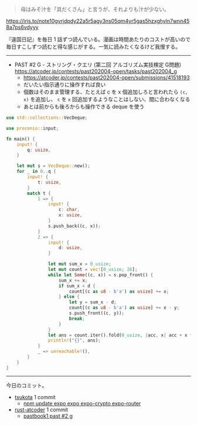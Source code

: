 > 母はみそ汁を「具だくさん」と言うが、それよりも汁が少ない。

<https://iris.to/note10gyrjdpdy22a5r5agy3ns05qm4yr5gas5hzxghyln7wnn458a7ps6vdyyy>

『違国日記』を毎日 1 話ずつ読んでいる。漫画は時間あたりのコストが高いので毎日すこしずつ読むと得な感じがする。一気に読みたくなるけど我慢する。

---

- PAST #2 G - ストリング・クエリ (第二回 アルゴリズム実技検定 G問題)
  <https://atcoder.jp/contests/past202004-open/tasks/past202004_g>
  - <https://atcoder.jp/contests/past202004-open/submissions/41518193>
  - だいたい指示通りに操作すれば良い
  - 個数はそのまま管理する、たとえば c を x 個追加しろと言われたら `(c, x)` を追加し、 `c` を `x` 回追加するようなことはしない、間に合わなくなる
  - あとは前からも後ろからも操作できる deque を使う

```rust
use std::collections::VecDeque;

use proconio::input;

fn main() {
    input! {
        q: usize,
    }

    let mut s = VecDeque::new();
    for _ in 0..q {
        input! {
            t: usize,
        }
        match t {
            1 => {
                input! {
                    c: char,
                    x: usize,
                }
                s.push_back((c, x));
            }
            2 => {
                input! {
                    d: usize,
                }

                let mut sum_x = 0_usize;
                let mut count = vec![0_usize; 26];
                while let Some((c, x)) = s.pop_front() {
                    sum_x += x;
                    if sum_x < d {
                        count[(c as u8 - b'a') as usize] += x;
                    } else {
                        let y = sum_x - d;
                        count[(c as u8 - b'a') as usize] += x - y;
                        s.push_front((c, y));
                        break;
                    }
                }
                let ans = count.iter().fold(0_usize, |acc, x| acc + x * x);
                println!("{}", ans);
            }
            _ => unreachable!(),
        }
    }
}
```

---

今日のコミット。

- [tsukota](https://github.com/bouzuya/tsukota) 1 commit
  - [npm update expo expo expo-crypto expo-router](https://github.com/bouzuya/tsukota/commit/c0804d22987913a9fda120062e7b680c04dfe001)
- [rust-atcoder](https://github.com/bouzuya/rust-atcoder) 1 commit
  - [pastbook1 past #2 g](https://github.com/bouzuya/rust-atcoder/commit/331a27dc3c432c1462e36344afef33005f4077e8)
